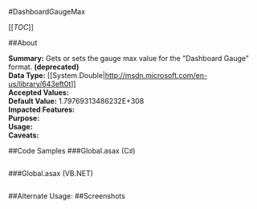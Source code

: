 #DashboardGaugeMax

[[_TOC_]]

##About

**Summary:**  Gets or sets the gauge max value for the "Dashboard Gauge" format. **(deprecated)**  
**Data Type:** [[System.Double|http://msdn.microsoft.com/en-us/library/643eft0t]]  
**Accepted Values:**   
**Default Value:** 1.79769313486232E+308  
**Impacted Features:**   
**Purpose:**   
**Usage:**   
**Caveats:**   

##Code Samples
###Global.asax (C♯)

```csharp
```

###Global.asax (VB.NET)

```visualbasic
```
##Alternate Usage: 
##Screenshots

